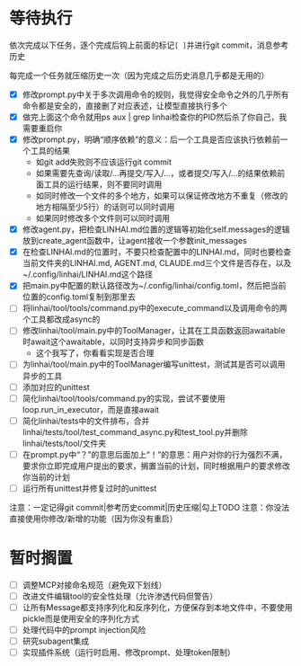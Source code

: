 # 等待执行

依次完成以下任务，逐个完成后钩上前面的标记`[ ]`并进行git commit，消息参考历史

每完成一个任务就压缩历史一次（因为完成之后历史消息几乎都是无用的）

- [x] 修改prompt.py中关于多次调用命令的规则，我觉得安全命令之外的几乎所有命令都是安全的，直接删了对应表述，让模型直接执行多个
- [x] 做完上面这个命令就用ps aux | grep linhai检查你的PID然后杀了你自己，我需要重启你
- [x] 修改prompt.py，明确“顺序依赖”的意义：后一个工具是否应该执行依赖前一个工具的结果
    - 如git add失败则不应该运行git commit
    - 如果需要先查询/读取/...再提交/写入/...，或者提交/写入/...的结果依赖前面工具的运行结果，则不要同时调用
    - 如同时修改一个文件的多个地方，如果可以保证修改地方不重复（修改的地方相隔至少5行）的话则可以同时调用
    - 如果同时修改多个文件则可以同时调用
- [x] 修改agent.py，把检查LINHAI.md位置的逻辑等初始化self.messages的逻辑放到create_agent函数中，让agent接收一个参数init_messages
- [x] 在检查LINHAI.md的位置时，不要只检查配置中的LINHAI.md，同时也要检查当前文件夹的LINHAI.md, AGENT.md, CLAUDE.md三个文件是否存在，以及~/.config/linhai/LINHAI.md这个路径
- [x] 把main.py中配置的默认路径改为~/.config/linhai/config.toml，然后把当前位置的config.toml复制到那里去
- [ ] 将linhai/tool/tools/command.py中的execute_command以及调用命令的两个工具都改成async的
- [ ] 修改linhai/tool/main.py中的ToolManager，让其在工具函数返回awaitable时await这个awaitable，以同时支持异步和同步函数
    - 这个我写了，你看看实现是否合理
- [ ] 为linhai/tool/main.py中的ToolManager编写unittest，测试其是否可以调用异步的工具
- [ ] 添加对应的unittest
- [ ] 简化linhai/tool/tools/command.py的实现，尝试不要使用loop.run_in_executor，而是直接await
- [ ] 简化linhai/tests中的文件排布，合并linhai/tests/tool/test_command_async.py和test_tool.py并删除linhai/tests/tool/文件夹
- [ ] 在prompt.py中“？”的意思后面加上“！”的意思：用户对你的行为强烈不满，要求你立即完成用户提出的要求，搁置当前的计划，同时根据用户的要求修改你当前的计划
- [ ] 运行所有unittest并修复过时的unittest

注意：一定记得git commit|参考历史commit|历史压缩|勾上TODO
注意：你没法直接使用你修改/新增的功能（因为你没有重启）

# 暂时搁置

- [ ] 调整MCP对接命名规范（避免双下划线）
- [ ] 改进文件编辑tool的安全性处理（允许渗透代码但警告）
- [ ] 让所有Message都支持序列化和反序列化，方便保存到本地文件中，不要使用pickle而是使用安全的序列化方式
- [ ] 处理代码中的prompt injection风险
- [ ] 研究subagent集成
- [ ] 实现插件系统（运行时启用、修改prompt、处理token限制）
